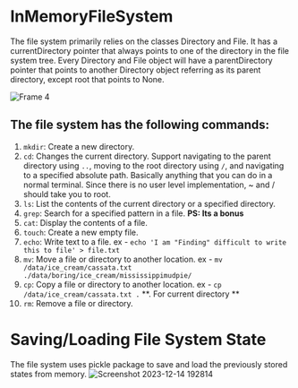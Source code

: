 # InMemoryFileSystem
The file system primarily relies on the classes Directory and File. It has a currentDirectory pointer that always points to one of the directory in the file system tree. Every Directory and File object will have a parentDirectory pointer that points to another Directory object referring as its parent directory, except root that points to None.

![Frame 4](https://github.com/kausshh1k/InMemoryFileSystem/assets/120456820/719a5ecf-b512-4bc5-b558-4db0fe37403d)


## The file system has the following commands:
1. `mkdir`: Create a new directory.
2. `cd`: Changes the current directory. Support navigating to the parent directory using `..`, moving to the root directory using `/`, and navigating to a specified absolute path. Basically anything that you can do in a normal terminal. Since there is no user level implementation, ~ and / should take you to root.
3. `ls`: List the contents of the current directory or a specified directory.
4. `grep`: Search for a specified pattern in a file. **PS: Its a bonus**
5. `cat`: Display the contents of a file.
6. `touch`: Create a new empty file.
7. `echo`: Write text to a file. ex - `echo 'I am "Finding" difficult to write this to file' > file.txt`
8. `mv`: Move a file or directory to another location. ex - `mv /data/ice_cream/cassata.txt ./data/boring/ice_cream/mississippimudpie/`
9. `cp`: Copy a file or directory to another location. ex - `cp /data/ice_cream/cassata.txt .` **. For current directory **
10. `rm`: Remove a file or directory.

# Saving/Loading File System State
The file system uses pickle package to save and load the previously stored states from memory.
![Screenshot 2023-12-14 192814](https://github.com/kausshh1k/InMemoryFileSystem/assets/120456820/24907bf5-f90e-4b51-a527-6d2694e85087)
